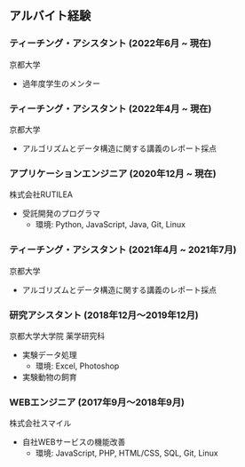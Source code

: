 ## アルバイト経験

### ティーチング・アシスタント (2022年6月 ~ 現在)
京都大学
- 過年度学生のメンター

### ティーチング・アシスタント (2022年4月 ~ 現在)
京都大学
- アルゴリズムとデータ構造に関する講義のレポート採点

### アプリケーションエンジニア (2020年12月 ~ 現在)
株式会社RUTILEA
- 受託開発のプログラマ
  - 環境: Python, JavaScript, Java, Git, Linux

### ティーチング・アシスタント (2021年4月 ~ 2021年7月)
京都大学
- アルゴリズムとデータ構造に関する講義のレポート採点

### 研究アシスタント (2018年12月〜2019年12月)
京都大学大学院 薬学研究科
- 実験データ処理
  - 環境: Excel, Photoshop
- 実験動物の飼育

### WEBエンジニア (2017年9月〜2018年9月)
株式会社スマイル
- 自社WEBサービスの機能改善
  - 環境: JavaScript, PHP, HTML/CSS, SQL, Git, Linux
